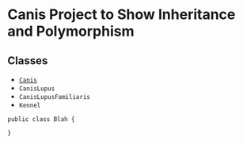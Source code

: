 # Canis Project to Show Inheritance and Polymorphism

## Classes

* [`Canis`](src/edu/cnm/deepdive/taxonomy/Canis.java)
* `CanisLupus`
* `CanisLupusFamiliaris`
* `Kennel`

```
public class Blah {

}
```